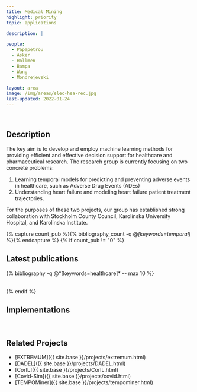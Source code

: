 ```yaml
---
title: Medical Mining
highlight: priority
topic: applications

description: | 

people:
  - Papapetrou
  - Asker
  - Hollmen
  - Bampa
  - Wang
  - Mondrejevski

layout: area
image: /img/areas/elec-hea-rec.jpg
last-updated: 2022-01-24
---
```


<br>

## Description

The key aim is to develop and employ machine learning methods for providing efficient and effective decision support for healthcare and pharmaceutical research. The research group is currently focusing on two concrete problems:

1. Learning temporal models for predicting and preventing adverse events in healthcare, such as Adverse Drug Events (ADEs)
2. Understanding heart failure and modeling heart failure patient treatment trajectories. 

For the purposes of these two projects, our group has established strong collaboration with Stockholm County Council, Karolinska University Hospital, and Karolinska Institute.

{% capture count_pub %}{% bibliography_count -q @*[keywords=temporal]* %}{% endcapture %}
{% if count_pub != "0" %}
<br>

## Latest publications

<div class="publications">
    <table class="table">
        <tbody>
        <tr>
          {% bibliography -q @*[keywords=healthcare]*  -- max 10 %}
        </tr>
        </tbody>
    </table>
</div>
{% endif %}

<br>

## Implementations

<br>

## Related Projects

- [EXTREMUM]({{ site.base }}/projects/extremum.html)
- [DADEL]({{ site.base }}/projects/DADEL.html)
- [CorIL]({{ site.base }}/projects/CorIL.html)
- [Covid-Sim]({{ site.base }}/projects/covid.html)
- [TEMPOMiner]({{ site.base }}/projects/tempominer.html)

